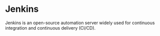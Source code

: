 # Jenkins
Jenkins is an open-source automation server widely used for continuous integration and continuous delivery (CI/CD).
